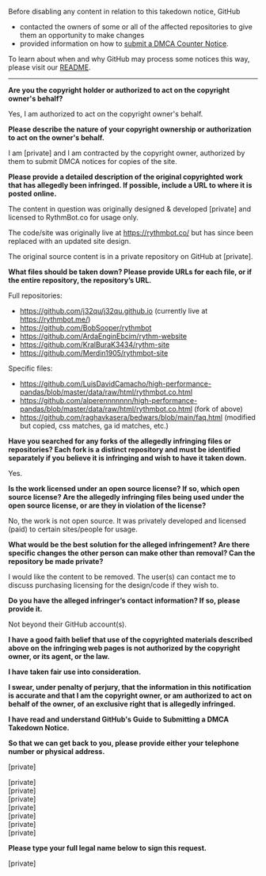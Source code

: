 Before disabling any content in relation to this takedown notice, GitHub
- contacted the owners of some or all of the affected repositories to give them an opportunity to make changes
- provided information on how to [submit a DMCA Counter Notice](https://docs.github.com/en/articles/guide-to-submitting-a-dmca-counter-notice).

To learn about when and why GitHub may process some notices this way, please visit our [README](https://github.com/github/dmca/blob/master/README.md).

---

**Are you the copyright holder or authorized to act on the copyright owner's behalf?**

Yes, I am authorized to act on the copyright owner's behalf.

**Please describe the nature of your copyright ownership or authorization to act on the owner's behalf.**

I am [private] and I am contracted by the copyright owner, authorized by them to submit DMCA notices for copies of the site.

**Please provide a detailed description of the original copyrighted work that has allegedly been infringed. If possible, include a URL to where it is posted online.**

The content in question was originally designed & developed [private] and licensed to RythmBot.co for usage only.

The code/site was originally live at https://rythmbot.co/ but has since been replaced with an updated site design.

The original source content is in a private repository on GitHub at [private].

**What files should be taken down? Please provide URLs for each file, or if the entire repository, the repository’s URL.**

Full repositories:

- https://github.com/j32qu/j32qu.github.io (currently live at https://rythmbot.me/)  
- https://github.com/BobSooper/rythmbot  
- https://github.com/ArdaEnginEbcim/rythm-website  
- https://github.com/KralBuraK3434/rythm-site  
- https://github.com/Merdin1905/rythmbot-site

Specific files:

- https://github.com/LuisDavidCamacho/high-performance-pandas/blob/master/data/raw/html/rythmbot.co.html  
- https://github.com/alperennnnnnn/high-performance-pandas/blob/master/data/raw/html/rythmbot.co.html (fork of above)  
- https://github.com/raghavkasera/bedwars/blob/main/faq.html (modified but copied, css matches, ga id matches, etc.)

**Have you searched for any forks of the allegedly infringing files or repositories? Each fork is a distinct repository and must be identified separately if you believe it is infringing and wish to have it taken down.**

Yes.

**Is the work licensed under an open source license? If so, which open source license? Are the allegedly infringing files being used under the open source license, or are they in violation of the license?**

No, the work is not open source. It was privately developed and licensed (paid) to certain sites/people for usage.

**What would be the best solution for the alleged infringement? Are there specific changes the other person can make other than removal? Can the repository be made private?**

I would like the content to be removed. The user(s) can contact me to discuss purchasing licensing for the design/code if they wish to.

**Do you have the alleged infringer’s contact information? If so, please provide it.**

Not beyond their GitHub account(s).

**I have a good faith belief that use of the copyrighted materials described above on the infringing web pages is not authorized by the copyright owner, or its agent, or the law.**

**I have taken fair use into consideration.**

**I swear, under penalty of perjury, that the information in this notification is accurate and that I am the copyright owner, or am authorized to act on behalf of the owner, of an exclusive right that is allegedly infringed.**

**I have read and understand GitHub's Guide to Submitting a DMCA Takedown Notice.**

**So that we can get back to you, please provide either your telephone number or physical address.**

[private]

[private]  
[private]  
[private]  
[private]  
[private]  
[private]  
[private]

**Please type your full legal name below to sign this request.**

[private]
